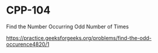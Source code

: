 # CPP-104
Find the Number Occurring Odd Number of Times











https://practice.geeksforgeeks.org/problems/find-the-odd-occurence4820/1
